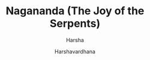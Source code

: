---
title: "Nagananda (The Joy of the Serpents)"
author: ["Harsha", "Harshavardhana"]
year: 640
language: ["Sanskrit", "English"]
genre: ["Drama", "Classical Literature", "Sanskrit Drama", "Buddhist Drama", "Religious Drama"]
description: "Harsha's Nagananda stands as Sanskrit drama's supreme Buddhist-influenced work, a five-act nataka (heroic romance) depicting Prince Jimutavahana's self-sacrifice to save the Naga (serpent) race from Garuda's predation, exemplifying Mahayana Buddhist ideals of compassionate self-offering (atmaparigraha) while integrating these within Hindu dramatic conventions. Composed by Emperor Harshavardhana, who patronized Buddhism extensively despite personal Shaivite inclinations, this sophisticated religious drama transcends sectarian boundaries by presenting Buddhist philosophy through universally accessible narrative about love, sacrifice, and redemption. The plot follows Jimutavahana, prince of Vidyadharas (celestial beings), who renounces royal succession to practice asceticism with his parents in Himalayas, marries the beautiful Malayavati, then discovers that Garuda (divine eagle) preys upon Nagas to fulfill ancient agreement. Moved by compassion, Jimutavahana secretly substitutes himself for the designated Naga victim, enduring Garuda's attack until divine intervention by goddess Gauri prevents death and converts Garuda from predator to protector. Beyond religious allegory, the play demonstrates Harsha's dramatic mastery: psychologically complex characters (Jimutavahana's heroic compassion, Malayavati's devoted terror, Garuda's proud cruelty transformed to remorse), spectacular staging opportunities (aerial beings, supernatural combat, miraculous healing), sophisticated integration of shringara (erotic), karuna (compassionate), vira (heroic), and adbhuta (marvelous) rasas, and profound exploration of themes including selflessness, redemption possibility, compassion's transformative power, and religious values' practical application. Nagananda influenced later Buddhist and Hindu religious drama, established templates for sacrifice narratives, and revealed how Sanskrit drama could convey religious teaching while remaining dramatically effective, making it simultaneously devotional text, philosophical discourse, and compelling theater worthy of serious literary and religious studies attention."
collections: ['sanskrit-drama', 'classical-literature', 'buddhist-texts', 'devotional-literature', 'sanskrit-drama']
sources:
  - name: "Internet Archive (Sanskrit text with commentary)"
    url: "https://archive.org/details/nagananda00hars"
    type: "other"
  - name: "Internet Archive (Sanskrit edition with English translation)"
    url: "https://archive.org/details/in.ernet.dli.2015.406805"
    type: "other"
  - name: "Project Gutenberg (English translation)"
    url: "https://www.gutenberg.org/ebooks/41421"
    type: "other"
references:
  - name: "Wikipedia: Nagananda"
    url: "https://en.wikipedia.org/wiki/Nagananda"
    type: "wikipedia"
  - name: "Wikipedia: Harsha"
    url: "https://en.wikipedia.org/wiki/Harsha"
    type: "wikipedia"
  - name: "Wikipedia: Sanskrit drama"
    url: "https://en.wikipedia.org/wiki/Sanskrit_drama"
    type: "wikipedia"
  - name: "Wikipedia: Buddhist drama"
    url: "https://en.wikipedia.org/wiki/Buddhist_drama"
    type: "wikipedia"
  - name: "Wikipedia: Jataka tales"
    url: "https://en.wikipedia.org/wiki/Jataka_tales"
    type: "wikipedia"
  - name: "Open Library: Nagananda (The Joy of"
    url: "https://openlibrary.org/search?q=Nagananda+The+Joy+of+the+Serpents+Harsha"
    type: "other"
featured: true
publishDate: 2025-10-30
tags: ['classical-literature', 'drama', 'buddhism', 'religious']
---